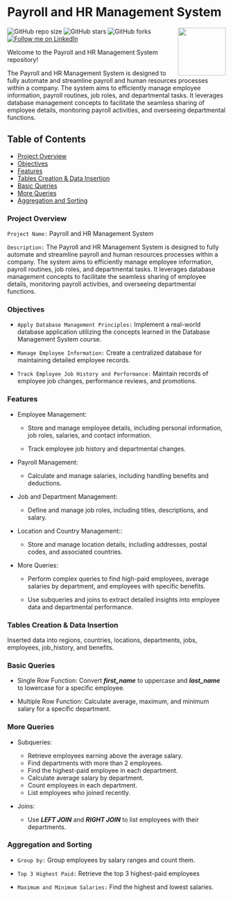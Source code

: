 # Payroll and HR Management System

<img src="https://i.ibb.co.com/37qnDCB/database-management.png" align="right" width="110" height="110" />

![GitHub repo size](https://img.shields.io/github/repo-size/rockyhaque/MySQL)
![GitHub stars](https://img.shields.io/github/stars/rockyhaque/MySQL?style=social)
![GitHub forks](https://img.shields.io/github/forks/rockyhaque/rockyhaque?style=social)
[![Follow me on LinkedIn](https://img.shields.io/badge/-LinkedIn-blue?style=flat-square&logo=linkedin&logoColor=white&link=https://www.linkedin.com/in/your-linkedin-handle/)](https://www.linkedin.com/in/your-linkedin-handle/)

Welcome to the Payroll and HR Management System repository!

The Payroll and HR Management System is designed to fully automate and streamline payroll and human resources processes within a company. The system aims to efficiently manage employee information, payroll routines, job roles, and departmental tasks. It leverages database management concepts to facilitate the seamless sharing of employee details, monitoring payroll activities, and overseeing departmental functions.

## Table of Contents

- [Project Overview](#project-overview)
- [Objectives](#objectives)
- [Features](#features)
- [Tables Creation & Data Insertion](#tables_creation_&_data_insertion)
- [Basic Queries](#basic_queries)
- [More Queries](#more_queries)
- [Aggregation and Sorting](#aggregation_&_sortin)

### Project Overview

`Project Name:` Payroll and HR Management System

`Description:` The Payroll and HR Management System is designed to fully automate and streamline payroll and human resources processes within a company. The system aims to efficiently manage employee information, payroll routines, job roles, and departmental tasks. It leverages database management concepts to facilitate the seamless sharing of employee details, monitoring payroll activities, and overseeing departmental functions.


### Objectives

- `Apply Database Management Principles:` Implement a real-world database application utilizing the concepts learned in the Database Management System course.

- `Manage Employee Information:` Create a centralized database for maintaining detailed employee records.

- `Track Employee Job History and Performance:` Maintain records of employee job changes, performance reviews, and promotions.


### Features

- Employee Management:

    - Store and manage employee details, including personal information, job roles, salaries, and contact information.

    - Track employee job history and departmental changes.

- Payroll Management:

    - Calculate and manage salaries, including handling benefits and deductions.
    
- Job and Department Management:

    - Define and manage job roles, including titles, descriptions, and salary.

- Location and Country Management::

    - Store and manage location details, including addresses, postal codes, and associated countries.

- More Queries:

    - Perform complex queries to find high-paid employees, average salaries by department, and employees with specific benefits.

    - Use subqueries and joins to extract detailed insights into employee data and departmental performance.


### Tables Creation & Data Insertion
Inserted data into regions, countries, locations, departments, jobs, employees, job_history, and benefits.


### Basic Queries

- Single Row Function: Convert ***first_name*** to uppercase and ***last_name*** to lowercase for a specific employee.

- Multiple Row Function: Calculate average, maximum, and minimum salary for a specific department.

### More Queries

- Subqueries:
    - Retrieve employees earning above the average salary.
    - Find departments with more than 2 employees.
    - Find the highest-paid employee in each department.
    - Calculate average salary by department.
    - Count employees in each department.
    - List employees who joined recently.

- Joins:
    - Use ***LEFT JOIN*** and ***RIGHT JOIN*** to list employees with their departments.


### Aggregation and Sorting

- `Group by:` Group employees by salary ranges and count them.

- `Top 3 Highest Paid:` Retrieve the top 3 highest-paid employees

- `Maximum and Minimum Salaries:` Find the highest and lowest salaries.